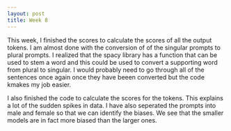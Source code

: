 ```yaml
---
layout: post
title: Week 8
---
```


This week, I finished the scores to calculate the scores of all the output tokens. I am almost done with the conversion of of the singular prompts to plural prompts. I realized that the spacy library has a function that can be used to stem a word and this could be used to convert a supporting word from plural to singular. I would probably need to go through all of the sentences once again once they have beeen converted but the code kmakes my job easier. 

I also finished the code to calculate the scores for the tokens. This explains a lot of the sudden spikes in data. I have also seperated the prompts into male and female so that we can identify the biases. We see that the smaller models are in fact more biased than the larger ones. 
